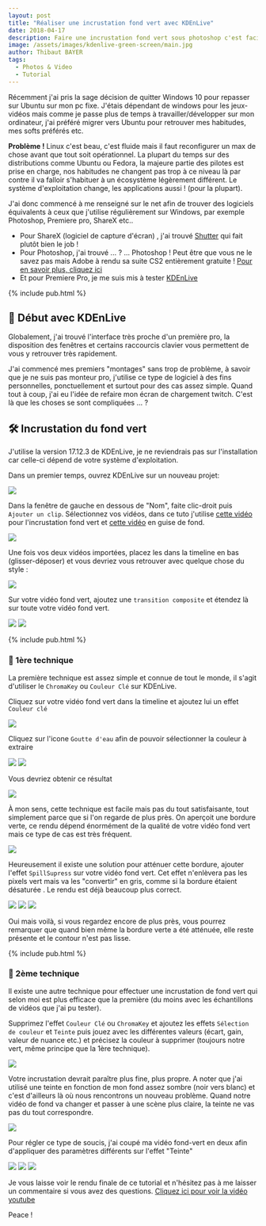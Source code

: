 ```yaml
---
layout: post
title: "Réaliser une incrustation fond vert avec KDEnLive"
date: 2018-04-17
description: Faire une incrustation fond vert sous photoshop c'est facile mais KDEnLive, comment ça se passe ? voyons-ça..
image: /assets/images/kdenlive-green-screen/main.jpg
author: Thibaut BAYER
tags: 
  - Photos & Video
  - Tutorial
---
```


Récemment j'ai pris la sage décision de quitter Windows 10 pour repasser sur Ubuntu sur mon pc fixe. J'étais dépendant de windows pour les jeux-vidéos mais comme je passe plus de temps à travailler/développer sur mon ordinateur, j'ai préféré migrer vers Ubuntu pour retrouver mes habitudes, mes softs préférés etc.

**Problème !** Linux c'est beau, c'est fluide mais il faut reconfigurer un max de chose avant que tout soit opérationnel. La plupart du temps sur des distributions comme Ubuntu ou Fedora, la majeure partie des pilotes est prise en charge, nos habitudes ne changent pas trop à ce niveau là par contre il va falloir s'habituer à un écosystème légèrement différent.
Le système d'exploitation change, les applications aussi ! (pour la plupart).

J'ai donc commencé à me renseigné sur le net afin de trouver des logiciels équivalents à ceux que j'utilise régulièrement sur Windows, par exemple Photoshop, Premiere pro, ShareX etc..

* Pour ShareX (logiciel de capture d'écran) , j'ai trouvé [Shutter](https://doc.ubuntu-fr.org/shutter) qui fait plutôt bien le job !
* Pour Photoshop, j'ai trouvé ... ? ... Photoshop ! Peut être que vous ne le savez pas mais Adobe à rendu sa suite CS2 entièrement gratuite ! [Pour en savoir plus, cliquez ici](https://helpx.adobe.com/fr/creative-suite/kb/cs2-product-downloads.html?promoid=19SCDRQK) 
* Et pour Premiere Pro, je me suis mis à tester [KDEnLive](https://kdenlive.org/fr/) 

{% include pub.html %}

## 🐥 Début avec KDEnLive
Globalement, j'ai trouvé l'interface très proche d'un première pro, la disposition des fenêtres et certains raccourcis clavier vous permettent de vous y retrouver très rapidement.

J'ai commencé mes premiers "montages" sans trop de problème, à savoir que je ne suis pas monteur pro, j'utilise ce type de logiciel à des fins personnelles, ponctuellement et surtout pour des cas assez simple. 
Quand tout à coup, j'ai eu l'idée de refaire mon écran de chargement twitch. C'est là que les choses se sont compliquées ... ?

## 🛠️ Incrustation du fond vert
J'utilise la version 17.12.3 de KDEnLive, je ne reviendrais pas sur l'installation car celle-ci dépend de votre système d'exploitation.

Dans un premier temps, ouvrez KDEnLive sur un nouveau projet:

![](/assets/images/kdenlive-green-screen/01.jpg)

Dans la fenêtre de gauche en dessous de "Nom", faite clic-droit puis `Ajouter un clip`. Sélectionnez vos vidéos,  dans ce tuto j'utilise [cette vidéo](https://youtu.be/Dq_3bzyccRs)  pour l'incrustation fond vert et [cette vidéo](https://www.youtube.com/watch?v=rbUqOPw7w0U) en guise de fond.

![](/assets/images/kdenlive-green-screen/02.jpg)

Une fois vos deux vidéos importées, placez les dans la timeline en bas (glisser-déposer) et vous devriez vous retrouver avec quelque chose du style :

![](/assets/images/kdenlive-green-screen/03.jpg)

Sur votre vidéo fond vert, ajoutez une `transition composite` et étendez là sur toute votre vidéo fond vert.

![](/assets/images/kdenlive-green-screen/04.jpg) ![](/assets/images/kdenlive-green-screen/05.jpg)

{% include pub.html %}

### 🐣 1ère technique
La première technique est assez simple et connue de tout le monde, il s'agit d'utiliser le `ChromaKey` ou `Couleur Clé` sur KDEnLive.

Cliquez sur votre vidéo fond vert dans la timeline et ajoutez lui un effet `Couleur clé`

![](/assets/images/kdenlive-green-screen/06.jpg)

Cliquez sur l'icone `Goutte d'eau` afin de pouvoir sélectionner la couleur à extraire

![](/assets/images/kdenlive-green-screen/07.jpg) ![](/assets/images/kdenlive-green-screen/08.jpg)

Vous devriez obtenir ce résultat

![](/assets/images/kdenlive-green-screen/09.jpg)

À mon sens, cette technique est facile mais pas du tout satisfaisante, tout simplement parce que si l'on regarde de plus près. On aperçoit une bordure verte, ce rendu dépend énormément de la qualité de votre vidéo fond vert mais ce type de cas est très fréquent.

![](/assets/images/kdenlive-green-screen/10.jpg)

Heureusement il existe une solution pour atténuer cette bordure, ajouter l'effet `SpillSupress` sur votre vidéo fond vert. Cet effet n'enlèvera pas les pixels vert mais va les "convertir" en gris, comme si la bordure étaient désaturée . Le rendu est déjà beaucoup plus correct.

![](/assets/images/kdenlive-green-screen/11.jpg) ![](/assets/images/kdenlive-green-screen/12.jpg) ![](/assets/images/kdenlive-green-screen/13.jpg)

Oui mais voilà, si vous regardez encore de plus près, vous pourrez remarquer que quand bien même la bordure verte a été atténuée, elle reste présente et le contour n'est pas lisse.

{% include pub.html %}

### 🐓 2ème technique
Il existe une autre technique pour effectuer une incrustation de fond vert qui selon moi est plus efficace que la première (du moins avec les échantillons de vidéos que j'ai pu tester).

Supprimez l'effet `Couleur Clé` ou `ChromaKey` et ajoutez les effets `Sélection de couleur` et `Teinte` puis jouez avec les différentes valeurs (écart, gain, valeur de nuance etc.) et précisez la couleur à supprimer (toujours notre vert, même principe que la 1ère technique).

![](/assets/images/kdenlive-green-screen/15.jpg)

Votre incrustation devrait paraître plus fine, plus propre. A noter que j'ai utilisé une teinte en fonction de mon fond assez sombre (noir vers blanc) et c'est d'ailleurs là où nous rencontrons un nouveau problème. Quand notre vidéo de fond va changer et passer à une scène plus claire, la teinte ne vas pas du tout correspondre.

![](/assets/images/kdenlive-green-screen/16.jpg)

Pour régler ce type de soucis, j'ai coupé ma vidéo fond-vert en deux afin d'appliquer des paramètres différents sur l'effet "Teinte"

![](/assets/images/kdenlive-green-screen/17.jpg) ![](/assets/images/kdenlive-green-screen/18.jpg) ![](/assets/images/kdenlive-green-screen/19.jpg)

Je vous laisse voir le rendu finale de ce tutorial et n'hésitez pas à me laisser un commentaire si vous avez des questions.
[Cliquez ici pour voir la vidéo youtube](https://youtu.be/JetxE3jZupA)

Peace !
